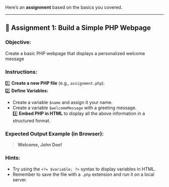 Here’s an **assignment** based on the basics you covered.  

---

## 📝 **Assignment 1: Build a Simple PHP Webpage**  

### **Objective:**  
Create a basic PHP webpage that displays a personalized welcome message

### **Instructions:**  

1️⃣ **Create a new PHP file** (e.g., `assignment.php`).  
2️⃣ **Define Variables:**  
   - Create a variable `$name` and assign it your name.  
   - Create a variable `$welcomeMessage` with a greeting message.  
3️⃣  **Embed PHP in HTML** to display all the above information in a structured format.  

### **Expected Output Example (in Browser):**  

> **Welcome, John Doe!**  

### **Hints:**  
- Try using the `<?= $variable; ?>` syntax to display variables in HTML.
- Remember to save the file with a `.php` extension and run it on a local server.
